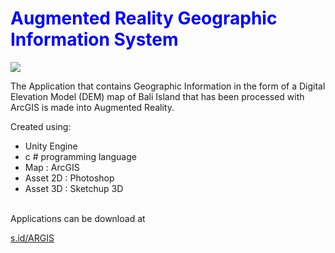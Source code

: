 <h1 style="color:blue"> Augmented Reality Geographic Information System </h1>
<img src="http://rachmatgunawan.com/static/media/ar.c07cc793.png"/>

<p>The Application that contains Geographic Information in the form of a Digital Elevation Model (DEM) map of Bali Island that has been processed with ArcGIS is made into Augmented Reality. </p>

Created using: 
  <ul>
    <li> Unity Engine </li> 
    <li> c # programming language </li> 
    <li> Map : ArcGIS </li>
    <li> Asset 2D : Photoshop </li>
    <li> Asset 3D : Sketchup 3D </li>
  </ul>

  
</br>
Applications can be download at
<p><a href ="http://s.id/ARGIS" target ="_blank">s.id/ARGIS</a></P>

